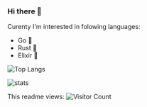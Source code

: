 

### Hi there 👋

Curenty I'm interested in folowing languages:

+ Go :hamster:
+ Rust :crab:
+ Elixir 🧪 


![Top Langs](https://github-readme-stats.vercel.app/api/top-langs/?username=ninedraft&card_width=495)

![stats](https://github-readme-stats.vercel.app/api?username=ninedraft&show_icons=true)


This readme views: ![Visitor Count](https://profile-counter.glitch.me/ninedraft/count.svg)
